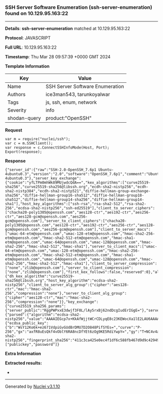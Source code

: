 ### SSH Server Software Enumeration (ssh-server-enumeration) found on 10.129.95.163:22

----
**Details**: **ssh-server-enumeration** matched at 10.129.95.163:22

**Protocol**: JAVASCRIPT

**Full URL**: 10.129.95.163:22

**Timestamp**: Thu Mar 28 09:57:39 +0000 GMT 2024

**Template Information**

| Key | Value |
| --- | --- |
| Name | SSH Server Software Enumeration |
| Authors | ice3man543, tarunkoyalwar |
| Tags | js, ssh, enum, network |
| Severity | info |
| shodan-query | product:"OpenSSH" |

**Request**
```http
var m = require("nuclei/ssh");
var c = m.SSHClient();
var response = c.ConnectSSHInfoMode(Host, Port);
Export(response);
```

**Response**
```http
{"server_id":{"raw":"SSH-2.0-OpenSSH_7.6p1 Ubuntu-4ubuntu0.3","version":"2.0","software":"OpenSSH_7.6p1","comment":"Ubuntu-4ubuntu0.3"},"server_key_exchange":{"cookie":"yfLTPm0mhWk89MUjwdcQdA==","kex_algorithms":["curve25519-sha256","curve25519-sha256@libssh.org","ecdh-sha2-nistp256","ecdh-sha2-nistp384","ecdh-sha2-nistp521","diffie-hellman-group-exchange-sha256","diffie-hellman-group16-sha512","diffie-hellman-group18-sha512","diffie-hellman-group14-sha256","diffie-hellman-group14-sha1"],"host_key_algorithms":["ssh-rsa","rsa-sha2-512","rsa-sha2-256","ecdsa-sha2-nistp256","ssh-ed25519"],"client_to_server_ciphers":["chacha20-poly1305@openssh.com","aes128-ctr","aes192-ctr","aes256-ctr","aes128-gcm@openssh.com","aes256-gcm@openssh.com"],"server_to_client_ciphers":["chacha20-poly1305@openssh.com","aes128-ctr","aes192-ctr","aes256-ctr","aes128-gcm@openssh.com","aes256-gcm@openssh.com"],"client_to_server_macs":["umac-64-etm@openssh.com","umac-128-etm@openssh.com","hmac-sha2-256-etm@openssh.com","hmac-sha2-512-etm@openssh.com","hmac-sha1-etm@openssh.com","umac-64@openssh.com","umac-128@openssh.com","hmac-sha2-256","hmac-sha2-512","hmac-sha1"],"server_to_client_macs":["umac-64-etm@openssh.com","umac-128-etm@openssh.com","hmac-sha2-256-etm@openssh.com","hmac-sha2-512-etm@openssh.com","hmac-sha1-etm@openssh.com","umac-64@openssh.com","umac-128@openssh.com","hmac-sha2-256","hmac-sha2-512","hmac-sha1"],"client_to_server_compression":["none","zlib@openssh.com"],"server_to_client_compression":["none","zlib@openssh.com"],"first_kex_follows":false,"reserved":0},"algorithm_selection":{"dh_kex_algorithm":"curve25519-sha256@libssh.org","host_key_algorithm":"ecdsa-sha2-nistp256","client_to_server_alg_group":{"cipher":"aes128-ctr","mac":"hmac-sha2-256","compression":"none"},"server_to_client_alg_group":{"cipher":"aes128-ctr","mac":"hmac-sha2-256","compression":"none"}},"key_exchange":{"curve25519_sha256_params":{"server_public":"RggPWPxxE3dwjf3F0L/lAy5rxBj62ndDcgIudErIGgE="},"server_signature":{"parsed":{"algorithm":"ecdsa-sha2-nistp256","value":"AAAAIEGcp7x+KkAfWjjtWCrCDLyqE8c23KEWocXa1lE2LAU6AAAAIQDd99Fr4X+aKF7na1+BuILYacKG017M89qYig7bDRocbA=="},"raw":"AAAAE2VjZHNhLXNoYTItbmlzdHAyNTYAAABJAAAAIEGcp7x+KkAfWjjtWCrCDLyqE8c23KEWocXa1lE2LAU6AAAAIQDd99Fr4X+aKF7na1+BuILYacKG017M89qYig7bDRocbA==","h":"craRWwbDlgYH5uRQECSnZXd+5jOS4tT3A3oqnETplSE="},"server_host_key":{"ecdsa_public_key":{"b":"WsY12Ko6k+ez671VdpiGvGUdBrDMU7D2O848PifSYEs=","curve":"P-256","gx":"axfR8uEsQkf4vOblY6RA8ncDfYEt6zOg9KE5RdiYwpY=","gy":"T+NC4v4af5uO5+tKfA+eFivOM1drMV7Oy7ZAaDe/UfU=","length":256,"n":"/////wAAAAD//////////7zm+q2nF56E87nKwvxjJVE=","p":"/////wAAAAEAAAAAAAAAAAAAAAD///////////////8=","x":"0oCbqlr3ioceTQO5IhqumwloKTa9R9mSBaStc94iisw=","y":"jT/DyTCfsM2ViRnU9YSnrVj/c3OQ1vyW8eMxiRDoOB8="},"raw":"AAAAE2VjZHNhLXNoYTItbmlzdHAyNTYAAAAIbmlzdHAyNTYAAABBBNKAm6pa94qHHk0DuSIarpsJaCk2vUfZkgWkrXPeIorMjT/DyTCfsM2ViRnU9YSnrVj/c3OQ1vyW8eMxiRDoOB8=","algorithm":"ecdsa-sha2-nistp256","fingerprint_sha256":"411c3ca425e0ec4f1df6c588fb467d9d9c429498aaf7f780793ffdc147e84109"}},"userauth":["publickey","password"]}
```

**Extra Information**

**Extracted results:**

- 



----

Generated by [Nuclei v3.1.10](https://github.com/projectdiscovery/nuclei)